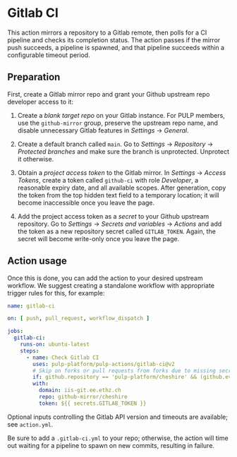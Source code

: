 # Gitlab CI

This action mirrors a repository to a Gitlab remote, then polls for a CI pipeline and checks its completion status. The action passes if the mirror push succeeds, a pipeline is spawned, and that pipeline succeeds within a configurable timeout period.

## Preparation

First, create a Gitlab mirror repo and grant your Github upstream repo developer access to it:

1. Create a *blank target repo* on your Gitlab instance. For PULP members, use the `github-mirror` group, preserve the upstream repo name, and disable unnecessary Gitlab features in *Settings* → *General*.

2. Create a default branch called `main`. Go to *Settings* → *Repository* → *Protected branches* and make sure the branch is unprotected. Unprotect it otherwise.

3. Obtain a *project access token* to the Gitlab mirror. In *Settings* → *Access Tokens*, create a token called `github-ci` with role *Developer*, a reasonable expiry date, and all available scopes. After generation, copy the token from the top hidden text field to a temporary location; it will become inaccessible once you leave the page.

4. Add the project access token as a *secret* to your Github upstream repository. Go to *Settings* → *Secrets and variables* → *Actions* and add the token as a new repository secret called `GITLAB_TOKEN`. Again, the secret will become write-only once you leave the page.

## Action usage

Once this is done, you can add the action to your desired upstream workflow. We suggest creating a standalone workflow with appropriate trigger rules for this, for example:

```yaml
name: gitlab-ci

on: [ push, pull_request, workflow_dispatch ]

jobs:
  gitlab-ci:
    runs-on: ubuntu-latest
    steps:
      - name: Check Gitlab CI
        uses: pulp-platform/pulp-actions/gitlab-ci@v2
        # Skip on forks or pull requests from forks due to missing secrets.
        if: github.repository == 'pulp-platform/cheshire' && (github.event_name != 'pull_request' || github.event.pull_request.head.repo.full_name == github.repository)
        with:
          domain: iis-git.ee.ethz.ch
          repo: github-mirror/cheshire
          token: ${{ secrets.GITLAB_TOKEN }}
```

Optional inputs controlling the Gitlab API version and timeouts are available; see `action.yml`.

Be sure to add a `.gitlab-ci.yml` to your repo; otherwise, the action will time out waiting for a pipeline to spawn on new commits, resulting in failure.
